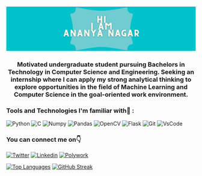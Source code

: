 ![Intro Image](https://github.com/AnanyaNagar/AnanyaNagar/blob/main/Intro%20Image.png)
<h3 align="center">Motivated undergraduate student pursuing Bachelors in Technology in Computer Science and Engineering. Seeking an internship where I can apply my strong analytical thinking to explore opportunities in the field of Machine Learning and Computer Science in the goal-oriented work environment.</h3>

### Tools and Technologies I'm familiar with🙌 :
![Python](https://img.shields.io/badge/Python-FFD43B?style=for-the-badge&logo=python&logoColor=darkgreen.png)
![C](https://img.shields.io/badge/C-00599C?style=for-the-badge&logo=c&logoColor=white)
![Numpy](https://img.shields.io/badge/Numpy-777BB4?style=for-the-badge&logo=numpy&logoColor=white)
![Pandas](https://img.shields.io/badge/Pandas-2C2D72?style=for-the-badge&logo=pandas&logoColor=white)
![OpenCV](https://img.shields.io/badge/OpenCV-27338e?style=for-the-badge&logo=OpenCV&logoColor=white)
![Flask](https://img.shields.io/badge/Flask-000000?style=for-the-badge&logo=flask&logoColor=white)
![Git](https://img.shields.io/badge/Git-F05032?style=for-the-badge&logo=git&logoColor=white)
![VsCode](https://img.shields.io/badge/Visual_Studio_Code-0078D4?style=for-the-badge&logo=visual%20studio%20code&logoColor=white)

### You can connect me on👇
[![Twitter](https://img.shields.io/badge/Twitter-1DA1F2?style=for-the-badge&logo=twitter&logoColor=white)](https://twitter.com/Nagar_Ananya)
[![Linkedin](https://img.shields.io/badge/LinkedIn-0077B5?style=for-the-badge&logo=linkedin&logoColor=white)](https://www.linkedin.com/in/ananya-nagar-986070190)
[![Polywork](https://img.shields.io/badge/polywork-543DE0?style=for-the-badge&logo=polywork&logoColor=white)](https://www.polywork.com/nagar_ananya)

[![Top Languages](https://github-readme-stats.vercel.app/api/top-langs/?username=AnanyaNagar&layout=compact&theme=dark)](https://github.com/anuraghazra/github-readme-stats)
[![GitHub Streak](https://github-readme-streak-stats.herokuapp.com/?user=AnanyaNagar&theme=dark)](https://git.io/streak-stats)


<!--START_SECTION:activity-->
<!--END_SECTION:activity-->


